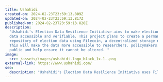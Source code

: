 ```yaml
---
title: Ushahidi
created-on: 2024-02-23T23:59:13.809Z
updated-on: 2024-02-23T23:59:13.817Z
published-on: 2024-02-23T23:59:13.828Z
description:
  "Ushahidi's Election Data Resilience Initiative aims to make election
  data accessible and verifiable. This project plans to create a permanent
  repository of election data using Filecoin, a decentralized storage network.
  This will make the data more accessible to researchers, policymakers, and the
  public and help ensure it cannot be altered. "
image:
  src: /assets/images/ushahidi-logo_black_1x-1-.png
external-link: https://www.ushahidi.com/
seo:
  description: "Ushahidi's Election Data Resilience Initiative uses Filecoin to create a permanent, verifiable repository of election data for researchers and policymakers."
---
```


